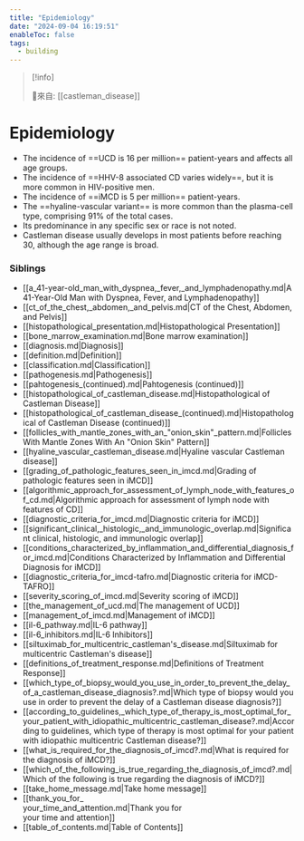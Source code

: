 ```yaml
---
title: "Epidemiology"
date: "2024-09-04 16:19:51"
enableToc: false
tags:
  - building
---
```


> [!info]
>
> 🌱來自: [[castleman_disease]]

# Epidemiology

- The incidence of ==UCD is 16 per million== patient-years and affects all age groups.
- The incidence of ==HHV-8 associated CD varies widely==, but it is more common in HIV-positive men.
- The incidence of ==iMCD is 5 per million== patient-years.
- The ==hyaline-vascular variant== is more common than the plasma-cell type, comprising 91% of the total cases.
- Its predominance in any specific sex or race is not noted.
- Castleman disease usually develops in most patients before reaching 30, although the age range is broad.

### Siblings

- [[a_41-year-old_man_with_dyspnea,_fever,_and_lymphadenopathy.md|A 41-Year-Old Man with Dyspnea, Fever, and Lymphadenopathy]]
- [[ct_of_the_chest,_abdomen,_and_pelvis.md|CT of the Chest, Abdomen, and Pelvis]]
- [[histopathological_presentation.md|Histopathological Presentation]]
- [[bone_marrow_examination.md|Bone marrow examination]]
- [[diagnosis.md|Diagnosis]]
- [[definition.md|Definition]]
- [[classification.md|Classification]]
- [[pathogenesis.md|Pathogenesis]]
- [[pahtogenesis_(continued).md|Pahtogenesis (continued)]]
- [[histopathological_of_castleman_disease.md|Histopathological of Castleman Disease]]
- [[histopathological_of_castleman_disease_(continued).md|Histopathological of Castleman Disease (continued)]]
- [[follicles_with_mantle_zones_with_an_"onion_skin"_pattern.md|Follicles With Mantle Zones With An "Onion Skin" Pattern]]
- [[hyaline_vascular_castleman_disease.md|Hyaline vascular Castleman disease]]
- [[grading_of_pathologic_features_seen_in_imcd.md|Grading of pathologic features seen in iMCD]]
- [[algorithmic_approach_for_assessment_of_lymph_node_with_features_of_cd.md|Algorithmic approach for assessment of lymph node with features of CD]]
- [[diagnostic_criteria_for_imcd.md|Diagnostic criteria for iMCD]]
- [[significant_clinical,_histologic,_and_immunologic_overlap.md|Significant clinical, histologic, and immunologic overlap]]
- [[conditions_characterized_by_inflammation_and_differential_diagnosis_for_imcd.md|Conditions Characterized by Inflammation and Differential Diagnosis for iMCD]]
- [[diagnostic_criteria_for_imcd-tafro.md|Diagnostic criteria for iMCD-TAFRO]]
- [[severity_scoring_of_imcd.md|Severity scoring of iMCD]]
- [[the_management_of_ucd.md|The management of UCD]]
- [[management_of_imcd.md|Management of iMCD]]
- [[il-6_pathway.md|IL-6 pathway]]
- [[il-6_inhibitors.md|IL-6 Inhibitors]]
- [[siltuximab_for_multicentric_castleman's_disease.md|Siltuximab for multicentric Castleman's disease]]
- [[definitions_of_treatment_response.md|Definitions of Treatment Response]]
- [[which_type_of_biopsy_would_you_use_in_order_to_prevent_the_delay_of_a_castleman_disease_diagnosis?.md|Which type of biopsy would you use in order to prevent the delay of a Castleman disease diagnosis?]]
- [[according_to_guidelines,_which_type_of_therapy_is_most_optimal_for_your_patient_with_idiopathic_multicentric_castleman_disease?.md|According to guidelines, which type of therapy is most optimal for your patient with idiopathic multicentric Castleman disease?]]
- [[what_is_required_for_the_diagnosis_of_imcd?.md|What is required for the diagnosis of iMCD?]]
- [[which_of_the_following_is_true_regarding_the_diagnosis_of_imcd?.md|Which of the following is true regarding the diagnosis of iMCD?]]
- [[take_home_message.md|Take home message]]
- [[thank_you_for_<br>your_time_and_attention.md|Thank you for <br>your time and attention]]
- [[table_of_contents.md|Table of Contents]]

